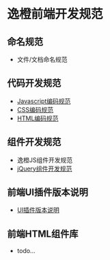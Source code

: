 # 逸橙前端开发规范

## 命名规范
- 文件/文档命名规范

## 代码开发规范
- [Javascript编码规范](https://github.com/ifchange/spec/blob/master/js-spec.md)
- [CSS编码规范](https://github.com/ifchange/spec/blob/master/css-spec.md)
- [HTML编码规范](https://github.com/ifchange/spec/blob/master/html-spec.md)

## 组件开发规范
- 逸橙JS组件开发规范
- [jQuery组件开发规范](https://github.com/ifchange/spec/blob/master/jquery-component-spec.md)

## 前端UI插件版本说明
- [UI插件版本说明](https://github.com/ifchange/spec/blob/master/widget-description.md)

## 前端HTML组件库
- todo...
